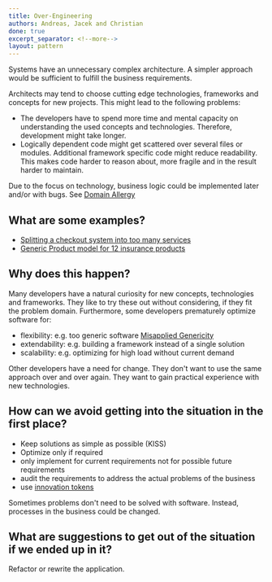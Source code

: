 ```yaml
---
title: Over-Engineering
authors: Andreas, Jacek and Christian
done: true
excerpt_separator: <!--more-->
layout: pattern
---
```

Systems have an unnecessary complex architecture. A simpler approach would be sufficient to fulfill the business requirements.<!--more-->

Architects may tend to choose cutting edge technologies, frameworks and concepts for new projects. This might lead to the following problems:
* The developers have to spend more time and mental capacity on understanding the used concepts and technologies. Therefore, development might take longer.
* Logically dependent code might get scattered over several files or modules. Additional framework specific code might reduce readability. This makes code harder to reason about, more fragile and in the result harder to maintain.

Due to the focus on technology, business logic could be implemented later and/or with bugs. See [Domain Allergy](../patterns/domain_allergy.html)

## What are some examples?
- [Splitting a checkout system into too many services](../case_studies/splitting_a_checkout_system.html)
- [Generic Product model for 12 insurance products](../case_studies/generic_product_model_for_12_insurance_products.html)

## Why does this happen?
Many developers have a natural curiosity for new concepts, technologies and frameworks. They like to try these out without considering, if they fit the problem domain. Furthermore, some developers prematurely optimize software for:
* flexibility: e.g. too generic software [Misapplied Genericity](../patterns/misapplied_genericity.html)
* extendability: e.g. building a framework instead of a single solution
* scalability: e.g. optimizing for high load without current demand

Other developers have a need for change. They don't want to use the same approach over and over again.
They want to gain practical experience with new technologies.

## How can we avoid getting into the situation in the first place?
* Keep solutions as simple as possible (KISS)
* Optimize only if required
* only implement for current requirements not for possible future requirements
* audit the requirements to address the actual problems of the business
* use [innovation tokens](https://www.innoq.com/de/articles/2017/06/innovation-tokens/)

Sometimes problems don't need to be solved with software. Instead, processes in the business could be changed.

## What are suggestions to get out of the situation if we ended up in it?

Refactor or rewrite the application.
